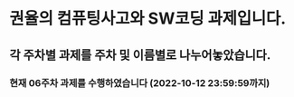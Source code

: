 # 권율의 컴퓨팅사고와 SW코딩 과제입니다.
## 각 주차별 과제를 주차 및 이름별로 나누어놓았습니다.
### 현재 06주차 과제를 수행하였습니다 (2022-10-12 23:59:59까지)
